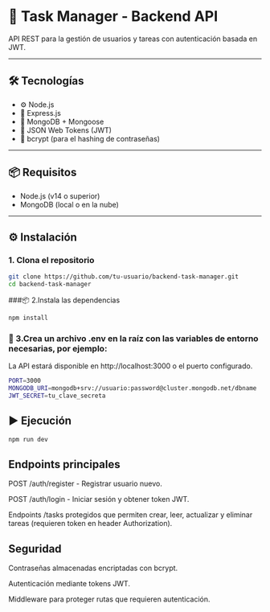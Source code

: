 # 🚀 Task Manager - Backend API

API REST para la gestión de usuarios y tareas con autenticación basada en JWT.

---

## 🛠️ Tecnologías

- ⚙️ Node.js
- 🚀 Express.js
- 🧠 MongoDB + Mongoose
- 🔐 JSON Web Tokens (JWT)
- 🧂 bcrypt (para el hashing de contraseñas)
---

## 📦 Requisitos

- Node.js (v14 o superior)
- MongoDB (local o en la nube)

---

## ⚙️ Instalación

### 1. Clona el repositorio

```bash
git clone https://github.com/tu-usuario/backend-task-manager.git
cd backend-task-manager
```
###📦 2.Instala las dependencias
```bash
npm install
```
### 🔐 3.Crea un archivo .env en la raíz con las variables de entorno necesarias, por ejemplo:
La API estará disponible en http://localhost:3000 o el puerto configurado.

```bash
PORT=3000
MONGODB_URI=mongodb+srv://usuario:password@cluster.mongodb.net/dbname
JWT_SECRET=tu_clave_secreta

```
## ▶️ Ejecución
```bash
npm run dev
```

Endpoints principales
---
POST /auth/register - Registrar usuario nuevo.

POST /auth/login - Iniciar sesión y obtener token JWT.

Endpoints /tasks protegidos que permiten crear, leer, actualizar y eliminar tareas (requieren token en header Authorization).

Seguridad
---
Contraseñas almacenadas encriptadas con bcrypt.

Autenticación mediante tokens JWT.

Middleware para proteger rutas que requieren autenticación.
